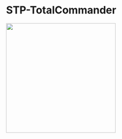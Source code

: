 # STP-TotalCommander
<image src="https://ci.appveyor.com/api/projects/status/cakeoodnh4xbyfie" width="300">
